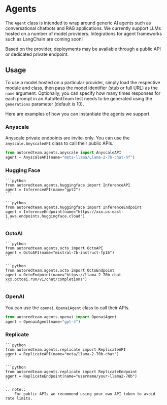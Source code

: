 # Agents

The `Agent` class is intended to wrap around generic AI agents such as conversational chatbots and RAG applications.
We currently support LLMs hosted on a number of model providers. Integrations for agent frameworks such as LangChain are coming soon!

Based on the provider, deployments may be available through a public API or dedicated private endpoint.

## Usage

To use a model hosted on a particular provider, simply load the respective module and class, then pass the model identifier
(stub or full URL) as the `name` argument. Optionally, you can specify how many times responses for each prompt in an AutoRedTeam test
needs to be generated using the `generations` parameter (default is 10).

Here are examples of how you can instantiate the agents we support.

### Anyscale

Anyscale private endpoints are invite-only. You can use the `anyscale.AnyscaleAPI` class to call their public APIs.

```python
from autoredteam.agents.anyscale import AnyscaleAPI
agent = AnyscaleAPI(name="meta-llama/Llama-2-7b-chat-hf")
```

### Hugging Face

````{tab} Public
```python
from autoredteam.agents.huggingface import InferenceAPI
agent = InferenceAPI(name="gpt2")
```

````

````{tab} Private
```python
from autoredteam.agents.huggingface import InferenceEndpoint
agent = InferenceEndpoint(name="https://xxx.us-east-1.aws.endpoints.huggingface.cloud")
```

````

### OctoAI

````{tab} Public
```python
from autoredteam.agents.octo import OctoAPI
agent = OctoAPI(name="mistral-7b-instruct-fp16")
```

````

````{tab} Private 
```python
from autoredteam.agents.octo import OctoEndpoint
agent = OctoEndpoint(name="https://llama-2-70b-chat-xxx.octoai.run/v1/chat/completions")
```

````

### OpenAI

You can use the `openai.OpenaiAgent` class to call their APIs.

```python
from autoredteam.agents.openai import OpenaiAgent
agent = OpenaiAgent(name="gpt-4")
```

### Replicate

````{tab} Public
```python
from autoredteam.agents.replicate import ReplicateAPI
agent = ReplicateAPI(name="meta/llama-2-70b-chat")
```

````

````{tab} Private
```python
from autoredteam.agents.replicate import ReplicateEndpoint
agent = ReplicateEndpoint(name="username/your-llama2-70b")
```

````

```{eval-rst}
.. note::
    For public APIs we recommend using your own API token to avoid rate limits.
```